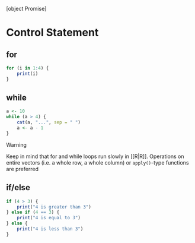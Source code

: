 [object Promise]

# Control Statement

## for

```r
for (i in 1:4) {
    print(i)
}
```

## while

```r
a <- 10
while (a > 4) {
    cat(a, "...", sep = " ")
    a <- a - 1
}
```

> [!warning]
> Keep in mind that for and while loops run slowly in [[R\|R]].
> Operations on entire vectors (i.e. a whole row, a whole column)
> or `apply()`-type functions are preferred

## if/else

```r
if (4 > 3) {
    print("4 is greater than 3")
} else if (4 == 3) {
    print("4 is equal to 3")
} else {
    print("4 is less than 3")
}
```
